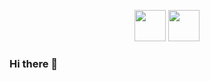 <p align="center">
    <a href="https://www.linkedin.com/in/jquepuy/"><img height="50px" width="auto" src="./assets/icons/linkedin.svg" /></a>
    <a href="skype:jose.quepuy?userinfo"><img height="50px" width="auto" src="./assets/icons/skype.svg" /></a>
</p>

### Hi there 👋


<!--
**jquepuy/jquepuy** is a ✨ _special_ ✨ repository because its `README.md` (this file) appears on your GitHub profile.

Here are some ideas to get you started:

- 🔭 I’m currently working on ...
- 🌱 I’m currently learning ...
- 👯 I’m looking to collaborate on ...
- 🤔 I’m looking for help with ...
- 💬 Ask me about ...
- 📫 How to reach me: ...
- 😄 Pronouns: ...
- ⚡ Fun fact: ...
-->
